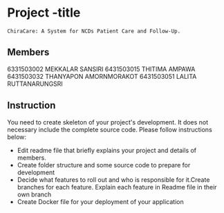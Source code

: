 # Project -title
    ChiraCare: A System for NCDs Patient Care and Follow-Up.
## Members
6331503002 MEKKALAR  SANSIRI
6431503015 THITIMA AMPAWA
6431503032 THANYAPON AMORNMORAKOT
6431503051 LALITA RUTTANARUNGSRI

## Instruction
You need to create skeleton of your project's development. It does not necessary include the complete source code. Please follow instructions below:
- Edit readme file that briefly explains your project and details of members.​ 
- Create folder structure and some source code to prepare for development
- Decide what features to roll out and who is responsible for it.​ Create branches for each feature. Explain each feature in Readme file in their own branch​ 
- Create Docker file for your deployment of your application 
